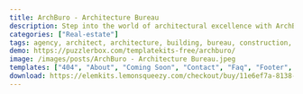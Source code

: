 ```yaml
---
title: ArchBuro - Architecture Bureau
description: Step into the world of architectural excellence with ArchBuro – the definitive Elementor template kit designed for architecture bureaus. Elevate your online presence with our polished and functional templates. Seamlessly integrating design and utility, ArchBuro presents an array of layouts tailored to architectural showcases. Utilize Elementor's intuitive drag-and-drop editor to personalize fonts, colors, and layouts. Whether you're spotlighting architectural projects, design services, or team expertise, ArchBuro ensures a captivating user experience. Transform your website into a hub of architectural innovation with ArchBuro – the ultimate Elementor template kit for architecture bureaus. Redefine spaces with sophistication today.
categories: ["Real-estate"]
tags: agency, architect, architecture, building, bureau, construction, elegant, interior, interiors, luxury, portfolio, trendy
demo: https://puzzlerbox.com/templatekits-free/archburo/
image: /images/posts/ArchBuro - Architecture Bureau.jpeg
templates: ["404", "About", "Coming Soon", "Contact", "Faq", "Footer", "Global", "Header Menu", "Home", "News", "People", "Person Page", "Project Page", "Projects", "Services"]
download: https://elemkits.lemonsqueezy.com/checkout/buy/11e6ef7a-8138-4c7e-bba4-168ebbd892ba
---
```

